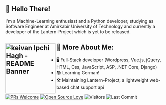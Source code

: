 ## 👋 Hello There!
I'm a Machine-Learning enthusiast and a Python developer, studying as Software Engineer at Amirkabir University of Technology and currently a developer of the Lantern-Project which is yet to be released.
<br/>

## 👀 More About Me: <a href="https://github.com/sponsors/M0nica"><img align="left" width="160" height="160" src="https://media.giphy.com/media/du3J3cXyzhj75IOgvA/giphy.gif" alt="keivan Ipchi Hagh - README Banner"></a>
- 🖥 Full-Stack developer (Wordpress, Vue.js, jQuery, HTML, Css, JavaScript, ASP, .NET Core, Django)
- 📚 Learning German!
- 🛠 Maintaining Lantern-Project, a lightweight web-based chat support api


[![PRs Welcome](https://img.shields.io/badge/PRs-welcome-blue.svg?style=flat&logo=github)](https://github.com/keivanipchihagh)
[![Open Source Love](https://img.shields.io/badge/Open%20Source-%E2%99%A1-blue)](https://github.com/keivanipchihagh)
<img alt="Visitors" src="https://komarev.com/ghpvc/?username=keivanipchihagh&style=flat&labelColor=black&logo=github&label=PROFILE+VIEWS&color=blue"/>
<img alt="Last Commit" src="https://img.shields.io/github/last-commit/keivanipchihagh/keivanipchihagh?logo=markdown&label=LAST+UPDATE&color=blue&style=flat">
